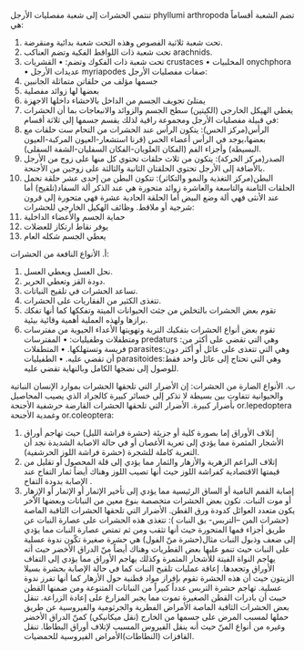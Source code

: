 ﻿تنتمي الحشرات إلى شعبة مفصليات الأرجل phyllumi arthropoda
تضم الشعبة أقساماً هي:
1.	تحت شعبة ثلاثية الفصوص وهذه التحت شعبة بدائية ومنقرضة.
2.	تحت شعبة ذات اللواقط الفكية وتضم العناكب arachnids.
3.	تحت شعبة ذات الفكوك وتضم:
•	القشريات crustaces
•	المخلبيات onychphora
•	عديدات الأرجل myriapodes
صفات مفصليات الأرجل:
1.	جسمها مؤلف من حلقاتن متماثلة الجانبين
2.	بعضها لها زوائد مفصلية
3.	يمتلئ تجويف الجسم من الداخل بالاحشاء داخلها الاجهزة
4.	يغطي الهيكل الخارجي (الكيتين) سطح الجسم والزوائد والانبعاجات
بما أن الحشرات في قبيلة مفصليات الأرجل ومجموعة راقية لذلك يقسم جسمها إلى ثلاثة أقسام:
1.	الرأس(مركز الحس):
يتكون الرأس عند الحشرات من التحام ست حلقات مع بعضها،يوجد في الرأس أعضاء الحس (قرنا استشعار-العيون المركبة-العيون البسيطة) وأجزاء الفم (الفكان العلويان-الفكان السفليان-الشفة السفلى).
2.	الصدر(مركز الحركة):
يتكون من ثلاث حلقات تحتوي كل منها على زوج من الأرجل بالأضافة إلى الأرجل تحتوي الحلقتان الثانية والثالثة على زوجين من الأجنحة.
3.	البطن(مركز التغذية والنمو والتكاثر):
تتكون البطن من إحدى عشر حلقة تحمل الحلقات الثامنة والتاسعة والعاشرة زوائد متحورة هي عند الذكر ألة السفاد(تلقيح) أما عند الأنثى فهي ألة وضع البيض أما الحلقة الحادية عشرة فهي متحورة إلى قرون شرجية أو ملاقط.
وظائف الهكيل الخارجي للحشرات:
1.	حماية الجسم والأعضاء الداخلية
2.	يوفر نقاط ارتكاز للعضلات
3.	يعطي الجسم شكله العام

أ‌.	الأنواع النافعة من الحشرات:
1.	نحل  العسل ويعطي العسل.
2.	دودة القز وتعطي الحرير.
3.	تساعد الحشرات في تلقيح النباتات.
4.	تتغذى الكثير من الفقاريات على الحشرات.
5.	تقوم بعض الحشرات بالتخلض من جثث الحيوانات الميتة وتفككها كما أنها تفكك برازها ولهذه العملية أهمية وقائية بيئية.
6.	تقوم بعض أنواع الحشرات بتفكيك التربة وتهويتها
الأعداء الحيوية من مفترسات ومتطفلات وطفيليات:
•	المفترسات predaturs :وهي التي تقضي على أكثر من فريسة وتستهلكها.
•	المتطفلات parasites:وهي التي تتغذى على عائل أو أكثر دون أن تقضي عليه.
•	الطفيليات parasitoides:وهي التي تحتاج إلى عائل واحد فقط للوصول إلى نضجها الكامل وبالنهاية تقضي عليه.

ب‌.	الأنواع الضارة من الحشرات:
إن الأضرار التي تلحقها الحشرات بموارد الإنسان النباتية والحيوانية تتفاوت بين بسيطة لا تذكر إلى خسائر كبيرة كالجراد الذي يصيب المحاصيل بأضرار كبيرة.
الأضرار التي تلحقها الحشرات القارضة حرشفية الأجنحة or.lepedoptera وغمدية الأجنحة or.coleoptera:
1.	إتلاف الأوراق إما بصورة كلية أو جزيئة (حشرة فراشة الليل) حيث تهاجم أوراق الأشجار المثمرة مما يؤدي إلى تعرية الأغصان أو في حالة الاصابة الشديدة نجد أن التعرية كاملة للشجرة (حشرة فراشة اللوز الحرشفية).
2.	إتلاف البراعم الزهرية والأزهار والثمار مما يؤدي إلى قلة المحصول أو تقليل من قيمتها الاقتصادية كفراشة اللوز حيث أنها تصيب اللوز وهناك أيضاً ثمار التفاح عند الإصابة بدودة التفاح .
3.	إصابة القمم النامية أو الساق الرئيسية مما يؤدي إلى تأخير الإثمار أو الإثمار أو الإزهار أو موت النبات.
تكون بعض الحشرات متخصصة بنوع معين من النباتات وبعضها الاّخر يكون متعدد العوائل كدودة ورق القطن.
الأضرار التي تلحقها الحشرات الثاقبة الماصة (حشرات المن –التربس- بق النبات ):
تتغذى هذه الحشرات على عصارة النبات عن طريق أجزاء فمها المتحورة حيث أنها تثقب ومن ثم تمتص عصارة النبات مما يؤدي إلى ضعف وذبول النبات مثال(حشرة منّ الفول) هي حشرة صغيرة تكّون ندوة عسلية على النبات حيث تنمو عليها بعض الفطريات وهناك أيضاً منّ الدراق الأخضر حيث أته يهاجم النواة الفيتة للأشجار المثمرة وكذلك يهاجم الأوراق مما يؤدي إلى التفاف الأوراق وتجعدها.
إعاقة عمليات تلقيح النبات كما في حالة الإصابة بحشرة بسيلا الزيتون حيث أن هذه الحشرة تقوم بإفراز مواد قطنية حول الأزهار كما أنها تفرز ندوة عسلية.
تهاجم حشرة التربس عدداً كبيراً من النباتات المتنوعة ومن ضمنها القطن حيبث أن بادرات القطن الصغيرة تموت مما يجبر المزارع على إعادة الزراعة.
تنقل بعض الحشرات الثاقبة الماصة الأمراض الفطرية والجرثومية والفيروسية عن طريق حملها لمسبب المرض على جسمها من الخارج (نقل ميكانيكي) كمنّ الدراق الأخضر وغيره من أنواع المنّ حيث أنه ينقل الفيروس المسبب لإتلاف أوراق البطاطا.
تنقل القافزات (النطاطات)الأمراض الفيروسية للحمضيات.
